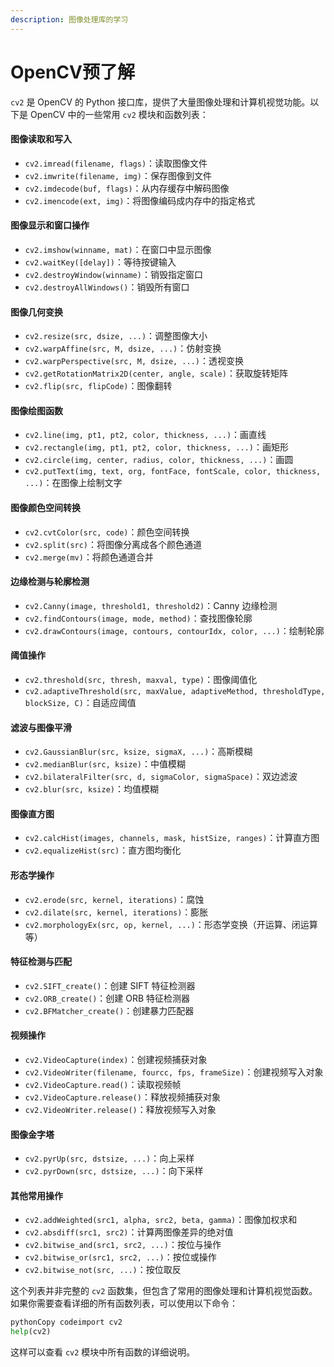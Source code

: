 ```yaml
---
description: 图像处理库的学习
---
```


# OpenCV预了解

`cv2` 是 OpenCV 的 Python 接口库，提供了大量图像处理和计算机视觉功能。以下是 OpenCV 中的一些常用 `cv2` 模块和函数列表：

#### 图像读取和写入

* `cv2.imread(filename, flags)`：读取图像文件
* `cv2.imwrite(filename, img)`：保存图像到文件
* `cv2.imdecode(buf, flags)`：从内存缓存中解码图像
* `cv2.imencode(ext, img)`：将图像编码成内存中的指定格式

#### 图像显示和窗口操作

* `cv2.imshow(winname, mat)`：在窗口中显示图像
* `cv2.waitKey([delay])`：等待按键输入
* `cv2.destroyWindow(winname)`：销毁指定窗口
* `cv2.destroyAllWindows()`：销毁所有窗口

#### 图像几何变换

* `cv2.resize(src, dsize, ...)`：调整图像大小
* `cv2.warpAffine(src, M, dsize, ...)`：仿射变换
* `cv2.warpPerspective(src, M, dsize, ...)`：透视变换
* `cv2.getRotationMatrix2D(center, angle, scale)`：获取旋转矩阵
* `cv2.flip(src, flipCode)`：图像翻转

#### 图像绘图函数

* `cv2.line(img, pt1, pt2, color, thickness, ...)`：画直线
* `cv2.rectangle(img, pt1, pt2, color, thickness, ...)`：画矩形
* `cv2.circle(img, center, radius, color, thickness, ...)`：画圆
* `cv2.putText(img, text, org, fontFace, fontScale, color, thickness, ...)`：在图像上绘制文字

#### 图像颜色空间转换

* `cv2.cvtColor(src, code)`：颜色空间转换
* `cv2.split(src)`：将图像分离成各个颜色通道
* `cv2.merge(mv)`：将颜色通道合并

#### 边缘检测与轮廓检测

* `cv2.Canny(image, threshold1, threshold2)`：Canny 边缘检测
* `cv2.findContours(image, mode, method)`：查找图像轮廓
* `cv2.drawContours(image, contours, contourIdx, color, ...)`：绘制轮廓

#### 阈值操作

* `cv2.threshold(src, thresh, maxval, type)`：图像阈值化
* `cv2.adaptiveThreshold(src, maxValue, adaptiveMethod, thresholdType, blockSize, C)`：自适应阈值

#### 滤波与图像平滑

* `cv2.GaussianBlur(src, ksize, sigmaX, ...)`：高斯模糊
* `cv2.medianBlur(src, ksize)`：中值模糊
* `cv2.bilateralFilter(src, d, sigmaColor, sigmaSpace)`：双边滤波
* `cv2.blur(src, ksize)`：均值模糊

#### 图像直方图

* `cv2.calcHist(images, channels, mask, histSize, ranges)`：计算直方图
* `cv2.equalizeHist(src)`：直方图均衡化

#### 形态学操作

* `cv2.erode(src, kernel, iterations)`：腐蚀
* `cv2.dilate(src, kernel, iterations)`：膨胀
* `cv2.morphologyEx(src, op, kernel, ...)`：形态学变换（开运算、闭运算等）

#### 特征检测与匹配

* `cv2.SIFT_create()`：创建 SIFT 特征检测器
* `cv2.ORB_create()`：创建 ORB 特征检测器
* `cv2.BFMatcher_create()`：创建暴力匹配器

#### 视频操作

* `cv2.VideoCapture(index)`：创建视频捕获对象
* `cv2.VideoWriter(filename, fourcc, fps, frameSize)`：创建视频写入对象
* `cv2.VideoCapture.read()`：读取视频帧
* `cv2.VideoCapture.release()`：释放视频捕获对象
* `cv2.VideoWriter.release()`：释放视频写入对象

#### 图像金字塔

* `cv2.pyrUp(src, dstsize, ...)`：向上采样
* `cv2.pyrDown(src, dstsize, ...)`：向下采样

#### 其他常用操作

* `cv2.addWeighted(src1, alpha, src2, beta, gamma)`：图像加权求和
* `cv2.absdiff(src1, src2)`：计算两图像差异的绝对值
* `cv2.bitwise_and(src1, src2, ...)`：按位与操作
* `cv2.bitwise_or(src1, src2, ...)`：按位或操作
* `cv2.bitwise_not(src, ...)`：按位取反

这个列表并非完整的 `cv2` 函数集，但包含了常用的图像处理和计算机视觉函数。如果你需要查看详细的所有函数列表，可以使用以下命令：

```python
pythonCopy codeimport cv2
help(cv2)
```

这样可以查看 `cv2` 模块中所有函数的详细说明。
